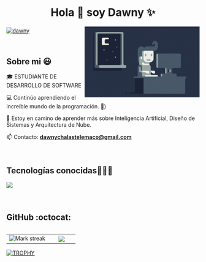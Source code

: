 <h1 align="center">Hola 👋  soy Dawny ✨ </h1> 

<img alt="Night Coding" src="https://raw.githubusercontent.com/AVS1508/AVS1508/master/assets/Night-Coding.gif" align="right"/>

<p align="left">
<a href="https://www.linkedin.com/in/dawny-chalas-telemaco-275608270/" target="blank"><img align="center" src="https://img.shields.io/badge/LinkedIn-0077B5?style=for-the-badge&logo=linkedin&logoColor=white" alt="dawny"/></a>

  </p>
<br>
<h2>Sobre mi 😃</h2>
<!--Intro start-->

<p align="left">
🎓 ESTUDIANTE DE DESARROLLO DE SOFTWARE

💻 Continúo aprendiendo el increíble mundo de la programación. 🙈)

🌱 Estoy en camino de aprender más sobre Inteligencia Artificial, Diseño de Sistemas y Arquitectura de Nube.

📫 Contacto: **dawnychalastelemaco@gmail.com**
<!--Intro end-->
  </p>
<br>

<h2 >Tecnologías conocidas👨🏻‍💻</h2>
<!--tech stack icons-->
<p align="left">
  <a href="https://skillicons.dev">
    <img src="https://skillicons.dev/icons?i=java,php,py,dotnet,css,html,js,mysql,sqlite,git,github,vscode,c#" />
  </a>
</p>
<br>
<!-------------------------->
<div id="proyectos"></div>


<!------------------------->

<h2>GitHub :octocat:</h2>
<!--- stats & Trophy (start) -->
<p align="center">
  <!--- stats (start) -->
<table align="left">
<tr border="none">
<td width="60%" align="center">

<!--  <img  align="center"  src="https://github-readme-stats.vercel.app/api?username=dawny&theme=dark&show_icons=true&count_private=true" />
  <br></br> -->
  <img  title="🔥 Get streak stats for your profile at git.io/streak-stats" alt="Mark streak" src="https://github-readme-streak-stats.herokuapp.com/?user=dawny&theme=dark&hide_border=false" /> 
</td>

<td width="40%" align="center">

  <img  align="center"  src="https://github-readme-stats.anuraghazra1.vercel.app/api/top-langs/?username=dawny&theme=dark&hide_border=false&no-bg=true&no-frame=true&langs_count=10"/>

  </td>
</tr>
</table>
<!--- stats (end) -->

<!--- trophy (start) -->
<div align=left>
  <a href="https://github.com/ryo-ma/github-profile-trophy" title="Go to Source">
      <img align="center" width=84% src="https://github-profile-trophy.vercel.app/?username=dawny&theme=radical&row=1&column=7&margin-h=15&margin-w=5&no-bg=true" alt="TROPHY" />
    </a>
</div>
<!--- trophy (start) -->


</p>        
<!--- stats (end) -->
